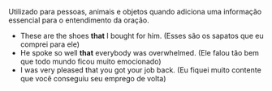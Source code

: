 Utilizado para pessoas, animais e objetos quando adiciona uma informação essencial para o entendimento da oração.

- These are the shoes **that** I bought for him. (Esses são os sapatos que eu comprei para ele)
- He spoke so well **that** everybody was overwhelmed. (Ele falou tão bem que todo mundo ficou muito emocionado)
- I was very pleased that you got your job back. (Eu fiquei muito contente que você conseguiu seu emprego de volta)

